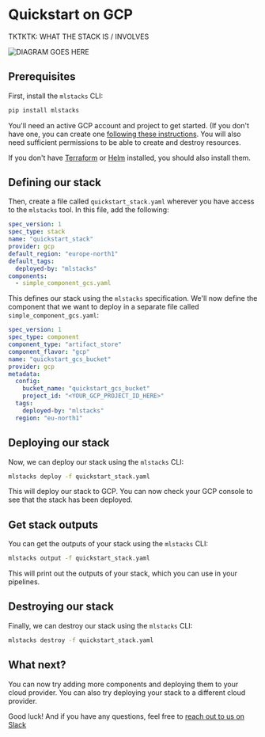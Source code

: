 # Quickstart on GCP

TKTKTK: WHAT THE STACK IS / INVOLVES

![DIAGRAM GOES HERE]()

## Prerequisites

First, install the `mlstacks` CLI:

```bash
pip install mlstacks
```

You'll need an active GCP account and project to get started. (If you don't have
one, you can create one
[following these instructions](https://developers.google.com/workspace/guides/create-project).
You will also need sufficient permissions to be able to create and destroy
resources.

If you don't have
[Terraform](https://learn.hashicorp.com/tutorials/terraform/install-cli#install-terraform)
or [Helm](https://helm.sh/docs/intro/install/#from-script) installed, you should
also install them.

## Defining our stack

Then, create a file called `quickstart_stack.yaml` wherever you have access to
the `mlstacks` tool. In this file, add the following:

```yaml
spec_version: 1
spec_type: stack
name: "quickstart_stack"
provider: gcp
default_region: "europe-north1"
default_tags:
  deployed-by: "mlstacks"
components:
  - simple_component_gcs.yaml
```

This defines our stack using the `mlstacks` specification. We'll now define the
component that we want to deploy in a separate file called
`simple_component_gcs.yaml`:

```yaml
spec_version: 1
spec_type: component
component_type: "artifact_store"
component_flavor: "gcp"
name: "quickstart_gcs_bucket"
provider: gcp
metadata:
  config:
    bucket_name: "quickstart_gcs_bucket"
    project_id: "<YOUR_GCP_PROJECT_ID_HERE>"
  tags:
    deployed-by: "mlstacks"
  region: "eu-north1"
```

## Deploying our stack

Now, we can deploy our stack using the `mlstacks` CLI:

```bash
mlstacks deploy -f quickstart_stack.yaml
```

This will deploy our stack to GCP. You can now check your GCP console to see
that the stack has been deployed.

## Get stack outputs

You can get the outputs of your stack using the `mlstacks` CLI:

```bash
mlstacks output -f quickstart_stack.yaml
```

This will print out the outputs of your stack, which you can use in your
pipelines.

## Destroying our stack

Finally, we can destroy our stack using the `mlstacks` CLI:

```bash
mlstacks destroy -f quickstart_stack.yaml
```

## What next?

You can now try adding more components and deploying them to your cloud
provider. You can also try deploying your stack to a different cloud provider.

Good luck! And if you have any questions, feel free to
[reach out to us on Slack](https://www.zenml.io/slack-invite)
